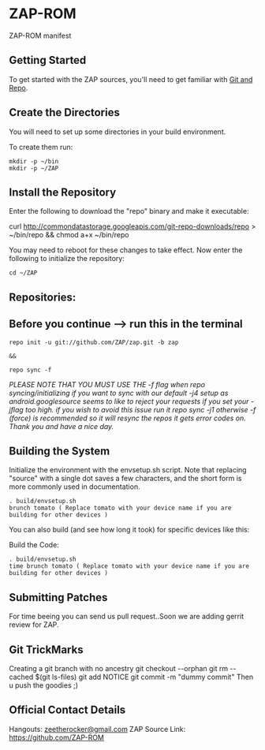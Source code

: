 
ZAP-ROM
================ 

ZAP-ROM manifest


Getting Started
---------------
To get started with the ZAP sources, you'll need to get
familiar with [Git and Repo](http://source.android.com/source/version-control.html).


Create the Directories
----------------------

You will need to set up some directories in your build environment.

To create them run:

    mkdir -p ~/bin
    mkdir -p ~/ZAP


Install the Repository
----------------------

Enter the following to download the "repo" binary and make it executable:

curl http://commondatastorage.googleapis.com/git-repo-downloads/repo > ~/bin/repo && chmod a+x ~/bin/repo

You may need to reboot for these changes to take effect. 
Now enter the following to initialize the repository:

    cd ~/ZAP


Repositories:
---------------

Before you continue --> run this in the terminal
----------------------------------------
    repo init -u git://github.com/ZAP/zap.git -b zap 
    
    && 
    
    repo sync -f

*PLEASE NOTE THAT YOU MUST USE THE -f flag when repo syncing/initializing if you want to sync with our default -j4 setup as android.googlesource seems to like to reject your requests if you set your -jflag too high. 
if you wish to avoid this issue run it repo sync -j1 otherwise -f (force) is recommended so it will resync the repos it gets error codes on. Thank you and have a nice day.*


Building the System
-------------------

Initialize the environment with the envsetup.sh script. Note that replacing "source" with a single dot saves a few characters, and the short form is more commonly used in documentation.

    . build/envsetup.sh
    brunch tomato ( Replace tomato with your device name if you are building for other devices )

You can also build (and see how long it took) for specific devices like this:

Build the Code:

    . build/envsetup.sh
    time brunch tomato ( Replace tomato with your device name if you are building for other devices )


Submitting Patches
------------------
For time beeing you can send us pull request..Soon we are adding  gerrit review for ZAP.

Git TrickMarks
------------------
Creating a git branch with no ancestry git checkout --orphan git rm --cached $(git ls-files) git add NOTICE git commit -m "dummy commit" Then u push the goodies ;)

Official Contact Details 
------------------------
Hangouts: zeetherocker@gmail.com 
ZAP Source Link: https://github.com/ZAP-ROM 
